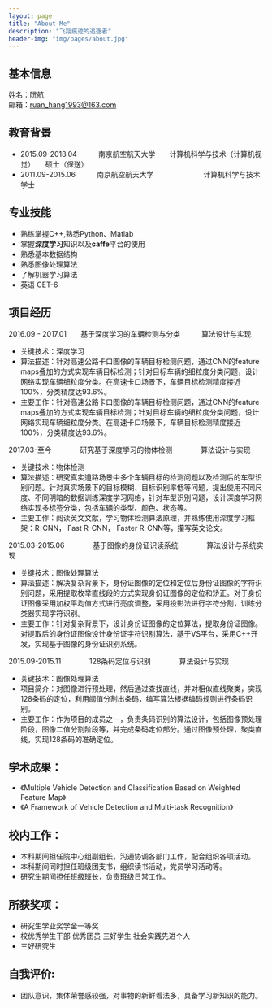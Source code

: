 ```yaml
---
layout: page
title: "About Me"
description: "飞翔痕迹的追逐者"
header-img: "img/pages/about.jpg"
---
```


## 基本信息
姓名：阮航  
邮箱：ruan_hang1993@163.com

## 教育背景
* 2015.09-2018.04　　　南京航空航天大学　　计算机科学与技术（计算机视觉）　　硕士（保送）
* 2011.09-2015.06　　　南京航空航天大学　　　　　　　计算机科学与技术　　　　　　学士

## 专业技能
* 熟练掌握C++,熟悉Python、Matlab
* 掌握**深度学习**知识以及**caffe**平台的使用
* 熟悉基本数据结构
* 熟悉图像处理算法
* 了解机器学习算法
* 英语 CET-6

## 项目经历
2016.09 - 2017.01　　基于深度学习的车辆检测与分类　　　算法设计与实现  

* 关键技术：深度学习
* 算法描述：针对高速公路卡口图像的车辆目标检测问题，通过CNN的feature maps叠加的方式实现车辆目标检测；针对目标车辆的细粒度分类问题，设计网络实现车辆细粒度分类。在高速卡口场景下，车辆目标检测精度接近100%，分类精度达93.6%。
* 主要工作：针对高速公路卡口图像的车辆目标检测问题，通过CNN的feature maps叠加的方式实现车辆目标检测；针对目标车辆的细粒度分类问题，设计网络实现车辆细粒度分类。在高速卡口场景下，车辆目标检测精度接近100%，分类精度达93.6%。

2017.03-至今　　　　研究基于深度学习的物体检测　　　　算法设计与实现  

* 关键技术：物体检测
* 算法描述：研究真实道路场景中多个车辆目标的检测问题以及检测后的车型识别问题。针对真实场景下的目标模糊、目标识别率低等问题，提出使用不同尺度、不同明暗的数据训练深度学习网络，针对车型识别问题，设计深度学习网络实现多标签分类，包括车辆的类型、颜色、状态等。
* 主要工作：阅读英文文献，学习物体检测算法原理，并熟练使用深度学习框架：R-CNN， Fast R-CNN， Faster R-CNN等，攥写英文论文。

2015.03-2015.06　　　　基于图像的身份证识读系统　　　　算法设计与系统实现  

* 关键技术：图像处理算法 
* 算法描述：解决复杂背景下，身份证图像的定位和定位后身份证图像的字符识别问题，采用提取枚举直线段的方式实现身份证图像的定位和矫正。对于身份证图像采用加权平均值方式进行亮度调整，采用投影法进行字符分割，训练分类器实现字符识别。
* 主要工作：针对复杂背景下，设计身份证图像的定位算法，提取身份证图像。对提取后的身份证图像设计身份证字符识别算法，基于VS平台，采用C++开发，实现基于图像的身份证识别系统。 

  
2015.09-2015.11　　　　128条码定位与识别　　　　算法设计与实现

* 关键技术：图像处理算法
* 项目简介：对图像进行预处理，然后通过查找直线，并对相似直线聚类，实现128条码的定位，利用阈值分割出条码，编写算法根据编码规则进行条码识别。
* 主要工作：作为项目的成员之一，负责条码识别的算法设计，包括图像预处理阶段，图像二值分割阶段等，并完成条码定位部分。通过图像预处理，聚类直线，实现128条码的准确定位。



## 学术成果：
* 《Multiple Vehicle Detection and Classification Based on Weighted Feature Map》
* 《A Framework of Vehicle Detection and Multi-task Recognition》 

## 校内工作：
* 本科期间担任院中心组副组长，沟通协调各部门工作，配合组织各项活动。
* 本科期间同时担任班级团支书，组织读书活动，党员学习活动等。
* 研究生期间担任班级班长，负责班级日常工作。

## 所获奖项：
* 研究生学业奖学金一等奖  
* 校优秀学生干部  优秀团员  三好学生  社会实践先进个人  
* 三好研究生

## 自我评价:
* 团队意识，集体荣誉感较强，对事物的新鲜看法多，具备学习新知识的能力。




